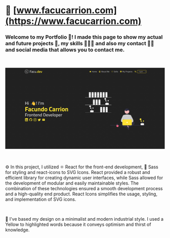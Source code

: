 # 🦦 [www.facucarrion.com](https://www.facucarrion.com)

### Welcome to my Portfolio 👤! I made this page to show my actual and future projects 📃, my skills 🤹🏻‍♂️ and also my contact 🤳🏻 and social media that allows you to contact me.

<br>

![Home Section](/public/img/home.webp)

<br>

⚙️ In this project, I utilized ⚛️ React for the front-end development, 🎨 Sass for styling and react-icons to SVG Icons. React provided a robust and efficient library for creating dynamic user interfaces, while Sass allowed for the development of modular and easily maintainable styles. The combination of these technologies ensured a smooth development process and a high-quality end product. React Icons simplifies the usage, styling, and implementation of SVG icons.

<br>

🎨 I've based my design on a minimalist and modern industrial style. I used a Yellow to highlighted words because it conveys optimism and thirst of knowledge.